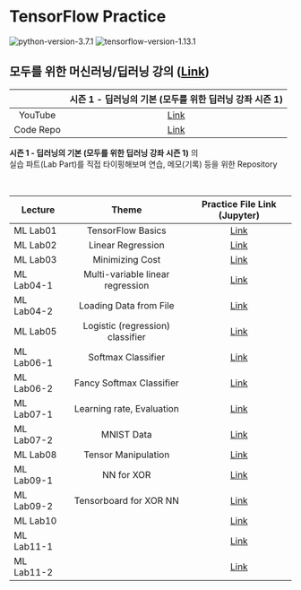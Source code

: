 # TensorFlow Practice

![python-version-3.7.1](https://img.shields.io/badge/python-v3.7.1-blue.svg)
![tensorflow-version-1.13.1](https://img.shields.io/badge/TensorFlow-v1.13.1-brightgreen.svg)

## 모두를 위한 머신러닝/딥러닝 강의 ([Link](http://hunkim.github.io/ml/))  

|           |              시즌 1 - 딥러닝의 기본 (모두를 위한 딥러닝 강좌 시즌 1)             |
|:---------:|:--------------------------------------------------------------------------------:|
|  YouTube  | [Link](https://www.youtube.com/playlist?list=PLlMkM4tgfjnLSOjrEJN31gZATbcj_MpUm) |
| Code Repo |              [Link](https://github.com/hunkim/DeepLearningZeroToAll)             |

**시즌 1 - 딥러닝의 기본 (모두를 위한 딥러닝 강좌 시즌 1)** 의  
실습 파트(Lab Part)를 직접 타이핑해보며 연습, 메모(기록) 등을 위한 Repository

<br>

|  Lecture   |              Theme               |                                          Practice File Link (Jupyter)                               |
|------------|:--------------------------------:|:---------------------------------------------------------------------------------------------------:|
| ML Lab01   |        TensorFlow Basics         |  [Link](https://github.com/DevBruce/TensorFlow-Practice/blob/master/practice_files/ml_lab01.ipynb)  |
| ML Lab02   |        Linear Regression         |  [Link](https://github.com/DevBruce/TensorFlow-Practice/blob/master/practice_files/ml_lab02.ipynb)  |
| ML Lab03   |         Minimizing Cost          |  [Link](https://github.com/DevBruce/TensorFlow-Practice/blob/master/practice_files/ml_lab03.ipynb)  |
| ML Lab04-1 | Multi-variable linear regression | [Link](https://github.com/DevBruce/TensorFlow-Practice/blob/master/practice_files/ml_lab04-1.ipynb) |
| ML Lab04-2 |      Loading Data from File      | [Link](https://github.com/DevBruce/TensorFlow-Practice/blob/master/practice_files/ml_lab04-2.ipynb) |
| ML Lab05   | Logistic (regression) classifier |  [Link](https://github.com/DevBruce/TensorFlow-Practice/blob/master/practice_files/ml_lab05.ipynb)  |
| ML Lab06-1 |         Softmax Classifier       | [Link](https://github.com/DevBruce/TensorFlow-Practice/blob/master/practice_files/ml_lab06-1.ipynb) |
| ML Lab06-2 |     Fancy Softmax Classifier     | [Link](https://github.com/DevBruce/TensorFlow-Practice/blob/master/practice_files/ml_lab06-2.ipynb) |
| ML Lab07-1 |    Learning rate, Evaluation     | [Link](https://github.com/DevBruce/TensorFlow-Practice/blob/master/practice_files/ml_lab07-1.ipynb) |
| ML Lab07-2 |            MNIST Data            | [Link](https://github.com/DevBruce/TensorFlow-Practice/blob/master/practice_files/ml_lab07-2.ipynb) |
| ML Lab08   |        Tensor Manipulation       |  [Link](https://github.com/DevBruce/TensorFlow-Practice/blob/master/practice_files/ml_lab08.ipynb)  |
| ML Lab09-1 |            NN for XOR            | [Link](https://github.com/DevBruce/TensorFlow-Practice/blob/master/practice_files/ml_lab09-1.ipynb) |
| ML Lab09-2 |      Tensorboard for XOR NN      | [Link](https://github.com/DevBruce/TensorFlow-Practice/blob/master/practice_files/ml_lab09-2.ipynb) |
| ML Lab10   |                                  |  [Link](https://github.com/DevBruce/TensorFlow-Practice/blob/master/practice_files/ml_lab10.ipynb)  |
| ML Lab11-1 |                                  | [Link](https://github.com/DevBruce/TensorFlow-Practice/blob/master/practice_files/ml_lab11-1.ipynb) |
| ML Lab11-2 |                                  | [Link](https://github.com/DevBruce/TensorFlow-Practice/blob/master/practice_files/ml_lab11-2.ipynb) |
